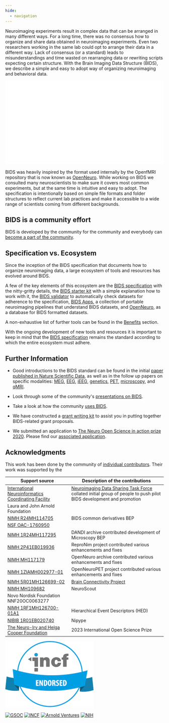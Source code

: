```yaml
---
hide:
  - navigation
---
```


Neuroimaging experiments result in complex data that can be arranged in many different ways.
For a long time, there was no consensus how to organize and share data obtained in neuroimaging experiments.
Even two researchers working in the same lab could opt to arrange their data in a different way.
Lack of consensus (or a standard) leads to misunderstandings and time wasted on rearranging data or rewriting scripts expecting certain structure.
With the Brain  Imaging Data Structure (BIDS), we describe a simple and easy to adopt way of organizing neuroimaging and behavioral data.

![BIDS-folder-organization](./assets/img/dicom-reorganization-transparent-white_1000x477.png)

BIDS was heavily inspired by the format used internally by the OpenfMRI repository that is now known as [OpenNeuro](https://openneuro.org).
While working on BIDS we consulted many neuroscientists to make sure it covers most common experiments, but at the same time is intuitive and easy to adopt.
The specification is intentionally based on simple file formats and folder structures to reflect current lab practices and make it accessible to a wide range of scientists coming from different backgrounds.

## BIDS is a community effort

BIDS is developed by the community for the community and everybody can [become a part of the community](https://bids.neuroimaging.io/get_involved.html).

## Specification vs. Ecosystem

Since the inception of the BIDS specification that documents how to organize neuroimaging data, a large ecosystem of tools and resources has evolved around BIDS.

A few of the key elements of this ecosystem are the [BIDS specification](http://bids-specification.readthedocs.io/) with the nitty-gritty details, the [BIDS starter kit](https://bids-standard.github.io/bids-starter-kit/) with a simple explanation how to work with it, the [BIDS validator](https://github.com/bids-standard/bids-validator) to automatically check datasets for adherence to the specification, [BIDS Apps](https://doi.org/10.1371/journal.pcbi.1005209), a collection of portable neuroimaging pipelines that understand BIDS datasets, and [OpenNeuro](https://openneuro.org/), as a database for BIDS formatted datasets.

A non-exhaustive list of further tools can be found in the [Benefits](https://bids.neuroimaging.io/benefits.html) section.

With the ongoing development of new tools and resources it is important to keep in mind that the [BIDS specification](http://bids-specification.readthedocs.io/) remains the standard according to which the entire ecosystem must adhere.

## Further Information

- Good introductions to the BIDS standard can be found in the initial [paper published in Nature Scientific Data](https://www.nature.com/articles/sdata201644), as well as in the follow up papers on specific modalities: [MEG](https://www.nature.com/articles/sdata2018110), [EEG](https://www.nature.com/articles/s41597-019-0104-8), [iEEG](https://www.nature.com/articles/s41597-019-0105-7), [genetics](https://doi.org/10.1093/gigascience/giaa104), [PET](https://doi.org/10.1038/s41597-022-01164-1), [microscopy](https://doi.org/10.3389/fnins.2022.871228), and [qMRI](https://doi.org/10.1038/s41597-022-01571-4).

- Look through some of the community's [presentations on BIDS](https://osf.io/yn93h/).

- Take a look at how the community [uses BIDS](https://medium.com/stanford-center-for-reproducible-neuroscience/bids-usage-survey-results-72637ff039c4).

- We have constructed a [grant writing kit](https://docs.google.com/document/d/1Q7JTOvUqt05YQfnbvGoP1SZQy_CGkNEVcsVZeS4D5_o/edit) to assist you in putting together BIDS-related grant proposals.

- We submitted an application to [The Neuro Open Science in action prize 2020](https://www.mcgill.ca/neuro/open-science/neuro-open-science-action-prize-2020). Please find our [associated application](./assets/BIDS-materials/2020_TheNeuro_OpenScienceInAction_application.pdf).


## Acknowledgments

This work has been done by the community of [individual contributors](https://bids-specification.readthedocs.io/en/stable/appendices/contributors.html). Their work was
supported by the

| Support source | Description of the contributions |
| ----- | -----|
| [International Neuroinformatics Coordinating Facility](https://www.incf.org/) | [Neuroimaging Data Sharing Task Force](https://web.archive.org/web/20170813183704/http://wiki.incf.org/mediawiki/index.php/Neuroimaging_Task_Force) collated initial group of people to push pilot BIDS development and promotion|
| Laura and John Arnold Foundation | |
| [NIMH R24MH114705](https://reporter.nih.gov/project-details/9411944) | BIDS common derivatives BEP |
| [NSF OAC-1760950](https://www.nsf.gov/awardsearch/showAward?AWD_ID=1760950) | |
| [NIMH 1R24MH117295](https://reporter.nih.gov/project-details/9795271) | DANDI archive contributed development of Microscopy BEP|
| [NIMH 2P41EB019936](https://reporter.nih.gov/project-details/10334133) | ReproNim project contributed various enhancements and fixes|
| [NIMH MH117179](https://reporter.nih.gov/project-details/10145071) | OpenNeuro archive contributed various enhancements and fixes|
| [NIMH 1ZIAMH002977-01](https://reporter.nih.gov/project-details/10489085) |  OpenNeuroPET project contributed various enhancements and fixes |
| [NIMH 5R01MH126699-02](https://reporter.nih.gov/project-details/10460628) | [Brain Connectivity Project](https://pestillilab.github.io/bids-connectivity/)|
| [NIMH MH109682](https://reporter.nih.gov/project-details/9982125) | NeuroScout|
| Novo Nordisk Foundation NNF20OC0063277 | |
| [NIMH 1RF1MH126700-01A1](https://reporter.nih.gov/project-details/10480619) | Hierarchical Event Descriptors (HED)|
| [NIBIB 1R01EB020740](https://reporter.nih.gov/project-details/9053094) | Nipype|
| [The Neuro-Irv and Helga Cooper Foundation](https://www.mcgill.ca/neuro/open-science/open-science-awards-and-prizes/neuro-irv-and-helga-cooper-foundation-open-science-prizes) | 2023 International Open Science Prize|

![INCF-badge](./assets/img/incf-badge_281x210.png)

<a href="https://summerofcode.withgoogle.com/"><img src="https://upload.wikimedia.org/wikipedia/commons/thumb/1/1e/GSoC.png/220px-GSoC.png" width="125" height="125" title="GSOC" alt="GSOC"></a>
<a href="https://www.incf.org/"><img src="https://www.eudat.eu/sites/default/files/styles/medium/public/logo/INCF_0.png?itok=uRT54XCM" width="200" height="125" title="INCF" alt="INCF"></a>
<a href="https://www.arnoldventures.org/newsroom/laura-and-john-arnold-foundation-announces-3-8-million-grant-to-stanford-university-to-improve-the-quality-of-neuroscience-research"><img src="https://www.arnoldventures.org/static/img/logo-on-light.svg" width="200" height="125" title="Arnold Ventures" alt="Arnold Ventures"></a>
<a href="http://grantome.com/grant/NIH/R24-MH114705-01"><img src="http://grantome.com/images/funders/NIH.png" width="125" height="125" title="NIH" alt="NIH"></a>
